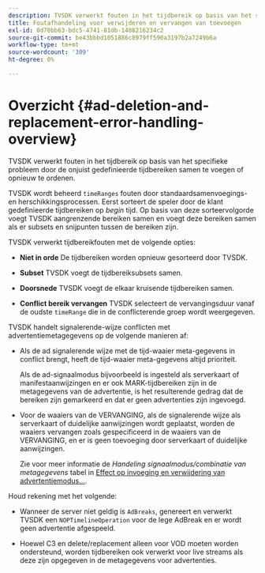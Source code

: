 ```yaml
---
description: TVSDK verwerkt fouten in het tijdbereik op basis van het specifieke probleem door de onjuist gedefinieerde tijdbereiken samen te voegen of opnieuw te ordenen.
title: Foutafhandeling voor verwijderen en vervangen van toevoegen
exl-id: 0d70bb63-bdc5-4741-81db-1408216234c2
source-git-commit: be43bbbd1051886c8979ff590a3197b2a7249b6a
workflow-type: tm+mt
source-wordcount: '309'
ht-degree: 0%

---
```


# Overzicht {#ad-deletion-and-replacement-error-handling-overview}

TVSDK verwerkt fouten in het tijdbereik op basis van het specifieke probleem door de onjuist gedefinieerde tijdbereiken samen te voegen of opnieuw te ordenen.

TVSDK wordt beheerd `timeRanges` fouten door standaardsamenvoegings- en herschikkingsprocessen. Eerst sorteert de speler door de klant gedefinieerde tijdbereiken op *begin* tijd. Op basis van deze sorteervolgorde voegt TVSDK aangrenzende bereiken samen en voegt deze bereiken samen als er subsets en snijpunten tussen de bereiken zijn.

TVSDK verwerkt tijdbereikfouten met de volgende opties:

* **Niet in orde** De tijdbereiken worden opnieuw gesorteerd door TVSDK.

* **Subset** TVSDK voegt de tijdbereiksubsets samen.

* **Doorsnede** TVSDK voegt de elkaar kruisende tijdbereiken samen.

* **Conflict bereik vervangen** TVSDK selecteert de vervangingsduur vanaf de oudste `timeRange` die in de conflicterende groep wordt weergegeven.

TVSDK handelt signalerende-wijze conflicten met advertentiemetagegevens op de volgende manieren af:

* Als de ad signalerende wijze met de tijd-waaier meta-gegevens in conflict brengt, heeft de tijd-waaier meta-gegevens altijd prioriteit.

   Als de ad-signaalmodus bijvoorbeeld is ingesteld als serverkaart of manifestaanwijzingen en er ook MARK-tijdbereiken zijn in de metagegevens van de advertentie, is het resulterende gedrag dat de bereiken zijn gemarkeerd en dat er geen advertenties zijn ingevoegd.
* Voor de waaiers van de VERVANGING, als de signalerende wijze als serverkaart of duidelijke aanwijzingen wordt geplaatst, worden de waaiers vervangen zoals gespecificeerd in de waaiers van de VERVANGING, en er is geen toevoeging door serverkaart of duidelijke aanwijzingen.

   Zie voor meer informatie de *Handeling signaalmodus/combinatie van metagegevens* tabel in [Effect op invoeging en verwijdering van advertentiemodus...](../../../../tvsdk-2.7-for-android/ad-insertion/delete-replace-content-vod/c-psdk-android-2.7-signaling-mode-metadata-combos-android.md#c_psdk_signaling-mode-metadata-combos-android).

Houd rekening met het volgende:

* Wanneer de server niet geldig is `AdBreaks`, genereert en verwerkt TVSDK een `NOPTimelineOperation` voor de lege AdBreak en er wordt geen advertentie afgespeeld.

* Hoewel C3 en delete/replacement alleen voor VOD moeten worden ondersteund, worden tijdbereiken ook verwerkt voor live streams als deze zijn opgegeven in de metagegevens voor advertenties.
